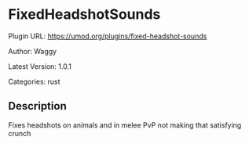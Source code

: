 # FixedHeadshotSounds

Plugin URL: https://umod.org/plugins/fixed-headshot-sounds

Author: Waggy

Latest Version: 1.0.1

Categories: rust

## Description

Fixes headshots on animals and in melee PvP not making that satisfying crunch
